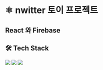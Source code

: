 # ⚛ nwitter 토이 프로젝트
## React 와 Firebase

## 🛠 Tech Stack
<p>
<img src="https://img.shields.io/badge/Node.js-339933?style=flat-square&logo=Node.js&logoColor=white"/>
<img src="https://img.shields.io/badge/React-61DAFB?style=flat-square&logo=React&logoColor=white"/>
<img src="https://img.shields.io/badge/Firebase-61DAFB?style=flat-square&logo=Firebase&logoColor=white"/>
</p>